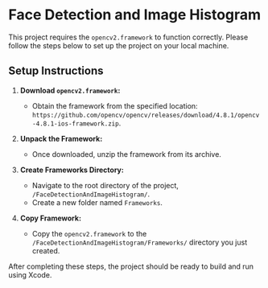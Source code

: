 # Face Detection and Image Histogram

This project requires the `opencv2.framework` to function correctly. Please follow the steps below to set up the project on your local machine.

## Setup Instructions

1. **Download `opencv2.framework`:**
   - Obtain the framework from the specified location: `https://github.com/opencv/opencv/releases/download/4.8.1/opencv-4.8.1-ios-framework.zip`.

2. **Unpack the Framework:**
   - Once downloaded, unzip the framework from its archive.

3. **Create Frameworks Directory:**
   - Navigate to the root directory of the project, `/FaceDetectionAndImageHistogram/`.
   - Create a new folder named `Frameworks`.

4. **Copy Framework:**
   - Copy the `opencv2.framework` to the `/FaceDetectionAndImageHistogram/Frameworks/` directory you just created.

After completing these steps, the project should be ready to build and run using Xcode.


